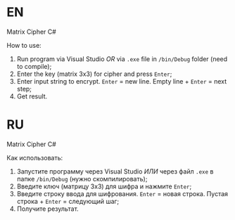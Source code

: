 # EN
Matrix Cipher C#

How to use: 
1. Run program via Visual Studio *OR* via `.exe` file in `/bin/Debug` folder (need to compile);
2. Enter the key (matrix 3x3) for cipher and press `Enter`;
3. Enter input string to encrypt. `Enter` = new line. Empty line + `Enter` = next step;
4. Get result.

# RU
Matrix Cipher C#

Как использовать:
1. Запустите программу через Visual Studio *ИЛИ* через файл `.exe` в папке `/bin/Debug` (нужно скомпилировать);
2. Введите ключ (матрицу 3x3) для шифра и нажмите `Enter`;
3. Введите строку ввода для шифрования. `Enter` = новая строка. Пустая строка + `Enter` = следующий шаг;
4. Получите результат.
